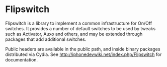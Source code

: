 # Flipswitch

Flipswitch is a library to implement a common infrastructure for On/Off switches. It provides a number of default switches to be used by tweaks such as Activator, Auxo and others, and may be extended through packages that add additional switches.

Public headers are available in the public path, and inside binary packages distributed via Cydia. See http://iphonedevwiki.net/index.php/Flipswitch for documentation.
